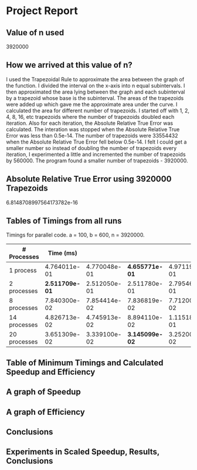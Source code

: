 # Project Report

## Value of n used
3920000

## How we arrived at this value of n?
I used the Trapezoidal Rule to approximate the area between the graph of the function. I divided the interval on the x-axis into n equal subintervals. I then approximated the area lying between the graph and each subinterval by a trapezoid whose base is the subinterval. The areas of the trapezoids were added up which gave me the approximate area under the curve. I calculated the area for different number of trapezoids. I started off with 1, 2, 4, 8, 16, etc trapezoids where the number of trapezoids doubled each iteration. Also for each iteration, the Absolute Relative True Error was calculated. The interation was stopped when the Absolute Relative True Error was less than 0.5e-14. The number of trapezoids were 33554432 when the Absolute Relative True Error fell below 0.5e-14. I felt I could get a smaller number so instead of doubling the number of trapezoids every iteration, I experimented a little and incremented the number of trapezoids by 560000. The program found a smaller number of trapezoids - 3920000.

## Absolute Relative True Error using 3920000 Trapezoids
6.8148708997564173782e-16

## Tables of Timings from all runs
Timings for parallel code. a = 100, b = 600, n = 3920000.

| \# Processes | Time (ms) |||||
|---|---|---|---|---|---|
| 1 process | 4.764011e-01 | 4.770048e-01 | **4.655771e-01** | 4.971199e-01 | 5.249851e-01 |
| 2 processes | **2.511709e-01** | 2.512050e-01 | 2.511780e-01 | 2.795460e-01 | 2.512329e-01 |
| 8 processes | 7.840300e-02 | 7.854414e-02 | 7.836819e-02 | 7.712007e-02 | **7.627106e-02** |
| 14 processes | 4.826713e-02 | 4.745913e-02 | 8.894110e-02 | 1.115181e-01 | **4.330182e-02** |
| 20 processes | 3.651309e-02 | 3.339100e-02 | **3.145099e-02** | 3.252006e-02 | 3.380013e-02 |



## Table of Minimum Timings and Calculated Speedup and Efficiency
## A graph of Speedup
## A graph of Efficiency
## Conclusions
## Experiments in Scaled Speedup, Results, Conclusions 